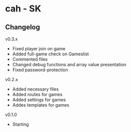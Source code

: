 cah - SK 
========

Changelog
---------
v0.3.x
* Fixed player join on game
* Added full-game check on Gameslist
* Commented files
* Changed debug functions and array value presentation
* Fixed password-protection

v0.2.x
* Added necessary files
* Added routes for games
* Added settings for games
* Addes templates for games

v0.1.0
* Starting

